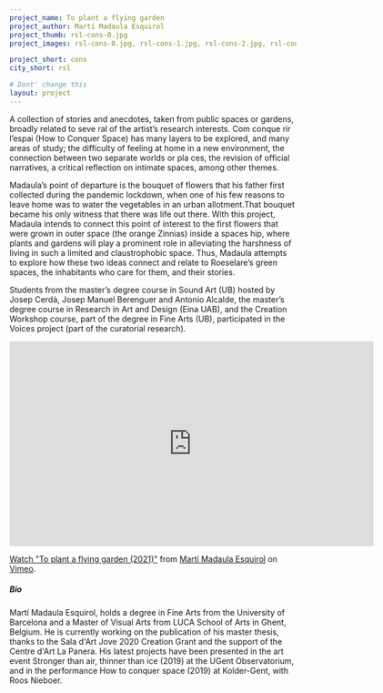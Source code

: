 ```yaml
---
project_name: To plant a flying garden
project_author: Martí Madaula Esquirol
project_thumb: rsl-cons-0.jpg
project_images: rsl-cons-0.jpg, rsl-cons-1.jpg, rsl-cons-2.jpg, rsl-cons-4.jpg, rsl-cons-5.jpg

project_short: cons
city_short: rsl

# Dont' change this
layout: project
---
```

A collection of stories and anecdotes, taken from public spaces or gardens, broadly related to seve­ ral of the artist’s research interests. Com conque­ rir l’espai (How to Conquer Space) has many layers to be explored, and many areas of study; the difficulty of feeling at home in a new environment, the connection between two separate worlds or pla­ ces, the revision of official narratives, a critical reflection on intimate spaces, among other themes.

Madaula’s point of departure is the bouquet of flowers that his father first collected during the pandemic lockdown, when one of his few reasons to leave home was to water the vegetables in an urban allotment.That bouquet became his only witness that there was life out there. With this project, Madaula intends to connect this point of interest to the first flowers that were grown in outer space (the orange Zinnias) inside a spaces­ hip, where plants and gardens will play a prominent role in alleviating the harshness of living in such a limited and claustrophobic space. Thus, Madaula attempts to explore how these two ideas connect and relate to Roeselare’s green spaces, the inhabitants who care for them, and their stories.

Students from the master’s degree course in Sound Art (UB) hosted by Josep Cerdà, Josep Manuel Berenguer and Antonio Alcalde, the master’s degree course in Research in Art and Design (Eina UAB), and the Creation Workshop course, part of the degree in Fine Arts (UB), participated in the Voices project (part of the curatorial research).

<iframe src="https://player.vimeo.com/video/641631399?h=2314ed16f4&color=f28628" width="640" height="360" frameborder="0" allow="autoplay; fullscreen; picture-in-picture" allowfullscreen></iframe>
<p><a href="https://vimeo.com/641631399">Watch "To plant a flying garden (2021)"</a> from <a href="https://vimeo.com/user16473305">Mart&iacute; Madaula Esquirol</a> on <a href="https://vimeo.com">Vimeo</a>.</p>

##### Bio
Martí Madaula Esquirol, holds a degree in Fine Arts from the University of Barcelona and a Master of Visual Arts from LUCA School of Arts in Ghent, Belgium. He is currently working on the publication of his master thesis, thanks to the Sala d\'Art Jove 2020 Creation Grant and the support of the Centre d\'Art La Panera. His latest projects have been
presented in the art event Stronger than air, thinner than ice (2019) at the UGent Observatorium, and in the performance How to conquer space (2019) at Kolder-Gent, with Roos Nieboer.

